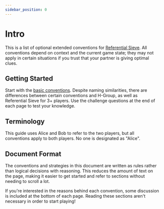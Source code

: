 ```yaml
---
sidebar_position: 0
---
```


# Intro
This is a list of optional extended conventions for [Referential Sieve](https://hackmd.io/@timotree3/BJpY7h0st). All conventions depend on context and the current game state; they may not apply in certain situations if you trust that your partner is giving optimal clues.

## Getting Started
Start with the [basic conventions](./basics/play-clues). Despite naming similarities, there are differences between certain conventions and H-Group, as well as Referential Sieve for 3+ players. Use the challenge questions at the end of each page to test your knowledge.

## Terminology
This guide uses Alice and Bob to refer to the two players, but all conventions apply to both players. No one is designated as "Alice".

## Document Format
The conventions and strategies in this document are written as rules rather than logical decisions with reasoning. This reduces the amount of text on the page, making it easier to get started and refer to sections without needing to scroll a lot.

If you're interested in the reasons behind each convention, some discussion is included at the bottom of each page. Reading these sections aren't necessary in order to start playing!